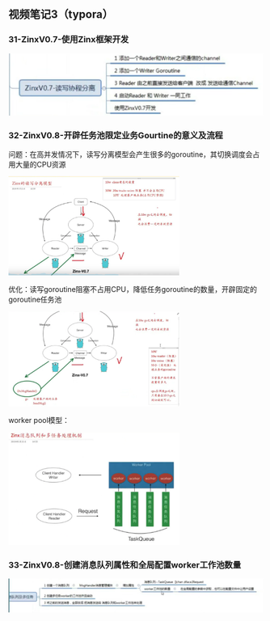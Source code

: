 ## 视频笔记3（typora）

### 31-ZinxV0.7-使用Zinx框架开发

<img src="assets/image-20211127125649598.png" alt="image-20211127125649598" style="zoom:50%;" />

### 32-ZinxV0.8-开辟任务池限定业务Gourtine的意义及流程

问题：在高并发情况下，读写分离模型会产生很多的goroutine，其切换调度会占用大量的CPU资源

<img src="assets/image-20211127140434473.png" alt="image-20211127140434473" style="zoom: 33%;" />	

优化：读写goroutine阻塞不占用CPU，降低任务goroutine的数量，开辟固定的goroutine任务池

<img src="assets/image-20211127140801016.png" alt="image-20211127140801016" style="zoom:33%;" />

worker pool模型：

<img src="assets/image-20211127135825183.png" alt="image-20211127135825183" style="zoom: 33%;" />

### 33-ZinxV0.8-创建消息队列属性和全局配置worker工作池数量

![image-20211128110526215](assets/image-20211128110526215.png)

